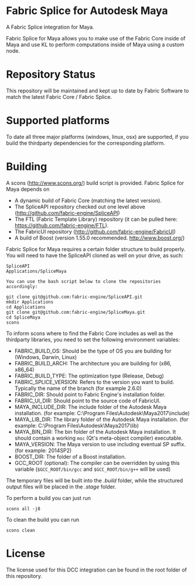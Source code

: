 Fabric Splice for Autodesk Maya
===================================
A Fabric Splice integration for Maya.

Fabric Splice for Maya allows you to make use of the Fabric Core inside of Maya and use KL to perform computations inside of Maya using a custom node.

Repository Status
=================

This repository will be maintained and kept up to date by Fabric Software to match the latest Fabric Core / Fabric Splice.

Supported platforms
===================

To date all three major platforms (windows, linux, osx) are supported, if you build the thirdparty dependencies for the corresponding platform.

Building
========

A scons (http://www.scons.org/) build script is provided. Fabric Splice for Maya depends on
* A dynamic build of Fabric Core (matching the latest version).
* The SpliceAPI repository checked out one level above (http://github.com/fabric-engine/SpliceAPI)
* The FTL (Fabric Template Library) repository (it can be pulled here: https://github.com/fabric-engine/FTL).
* The FabricUI repository (http://github.com/fabric-engine/FabricUI)
* A build of Boost (version 1.55.0 recommended. http://www.boost.org/)

Fabric Splice for Maya requires a certain folder structure to build properly. You will need to have the SpliceAPI cloned as well on your drive, as such:

    SpliceAPI
    Applications/SpliceMaya

    You can use the bash script below to clone the repositories accordingly:

    git clone git@github.com:fabric-engine/SpliceAPI.git
    mkdir Applications
    cd Applications
    git clone git@github.com:fabric-engine/SpliceMaya.git
    cd SpliceMaya
    scons

To inform scons where to find the Fabric Core includes as well as the thirdparty libraries, you need to set the following environment variables:

* FABRIC_BUILD_OS: Should be the type of OS you are building for (Windows, Darwin, Linux)
* FABRIC_BUILD_ARCH: The architecture you are building for (x86, x86_64)
* FABRIC_BUILD_TYPE: The optimization type (Release, Debug)
* FABRIC_SPLICE_VERSION: Refers to the version you want to build. Typically the name of the branch (for example 2.6.0)
* FABRIC_DIR: Should point to Fabric Engine's installation folder.
* FABRIC_UI_DIR: Should point to the source code of FabricUI.
* MAYA_INCLUDE_DIR: The include folder of the Autodesk Maya installation. (for example: C:\Program Files\Autodesk\Maya2017\include)
* MAYA_LIB_DIR: The library folder of the Autodesk Maya installation. (for example: C:\Program Files\Autodesk\Maya2017\lib)
* MAYA_BIN_DIR: The bin folder of the Autodesk Maya installation. It should contain a working `moc` (Qt's meta-object compiler) executable.
* MAYA_VERSION: The Maya version to use including eventual SP suffix. (for example: 2014SP2)
* BOOST_DIR: The folder of a Boost installation.
* GCC_ROOT (optional): The compiler can be overridden by using this variable (`$GCC_ROOT/bin/gcc` and `$GCC_ROOT/bin/g++` will be used)

The temporary files will be built into the *.build* folder, while the structured output files will be placed in the *.stage* folder.

To perform a build you can just run

    scons all -j8

To clean the build you can run

    scons clean

License
==========

The license used for this DCC integration can be found in the root folder of this repository.
